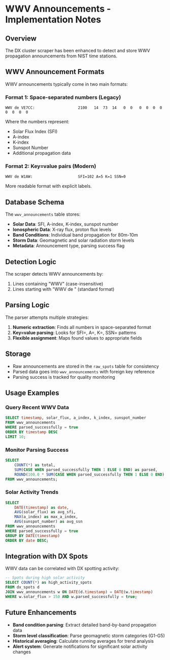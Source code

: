 # WWV Announcements - Implementation Notes

## Overview
The DX cluster scraper has been enhanced to detect and store WWV propagation announcements from NIST time stations.

## WWV Announcement Formats

WWV announcements typically come in two main formats:

### Format 1: Space-separated numbers (Legacy)
```
WWV de VE7CC:                   2100   14  73  14   0  0   0  0  0  0  0  0  0  0
```
Where the numbers represent:
- Solar Flux Index (SFI)
- A-index
- K-index
- Sunspot Number
- Additional propagation data

### Format 2: Key=value pairs (Modern)
```
WWV de W1AW:                    SFI=102 A=5 K=1 SSN=0
```
More readable format with explicit labels.

## Database Schema

The `wwv_announcements` table stores:

- **Solar Data**: SFI, A-index, K-index, sunspot number
- **Ionospheric Data**: X-ray flux, proton flux levels
- **Band Conditions**: Individual band propagation for 80m-10m
- **Storm Data**: Geomagnetic and solar radiation storm levels
- **Metadata**: Announcement type, parsing success flag

## Detection Logic

The scraper detects WWV announcements by:
1. Lines containing "WWV" (case-insensitive)
2. Lines starting with "WWV de " (standard format)

## Parsing Logic

The parser attempts multiple strategies:
1. **Numeric extraction**: Finds all numbers in space-separated format
2. **Key=value parsing**: Looks for SFI=, A=, K=, SSN= patterns
3. **Flexible assignment**: Maps found values to appropriate fields

## Storage

- Raw announcements are stored in the `raw_spots` table for consistency
- Parsed data goes into `wwv_announcements` with foreign key reference
- Parsing success is tracked for quality monitoring

## Usage Examples

### Query Recent WWV Data
```sql
SELECT timestamp, solar_flux, a_index, k_index, sunspot_number
FROM wwv_announcements
WHERE parsed_successfully = true
ORDER BY timestamp DESC
LIMIT 10;
```

### Monitor Parsing Success
```sql
SELECT
    COUNT(*) as total,
    SUM(CASE WHEN parsed_successfully THEN 1 ELSE 0 END) as parsed,
    ROUND(100.0 * SUM(CASE WHEN parsed_successfully THEN 1 ELSE 0 END) / COUNT(*), 1) as success_rate
FROM wwv_announcements;
```

### Solar Activity Trends
```sql
SELECT
    DATE(timestamp) as date,
    AVG(solar_flux) as avg_sfi,
    MAX(a_index) as max_a_index,
    AVG(sunspot_number) as avg_ssn
FROM wwv_announcements
WHERE parsed_successfully = true
GROUP BY DATE(timestamp)
ORDER BY date DESC;
```

## Integration with DX Spots

WWV data can be correlated with DX spotting activity:

```sql
-- Spots during high solar activity
SELECT COUNT(*) as high_activity_spots
FROM dx_spots d
JOIN wwv_announcements w ON DATE(d.timestamp) = DATE(w.timestamp)
WHERE w.solar_flux > 150 AND w.parsed_successfully = true;
```

## Future Enhancements

- **Band condition parsing**: Extract detailed band-by-band propagation data
- **Storm level classification**: Parse geomagnetic storm categories (G1-G5)
- **Historical averaging**: Calculate running averages for trend analysis
- **Alert system**: Generate notifications for significant solar activity changes